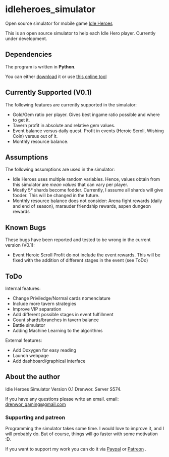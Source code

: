 # idleheroes_simulator
Open source simulator for mobile game [Idle Heroes](https://www.facebook.com/Idleheroes/)

This is an open source simulator to help each Idle Hero player. Currently under development.

## Dependencies

The program is written in **Python**.

You can either [download](https://www.python.org/downloads/) it or use [this online tool](https://www.tutorialspoint.com/execute_python_online.php)

## Currently Supported (V0.1)

The following features are currently supported in the simulator:
* Gold/Gem ratio per player. Gives best ingame ratio possible and where to get it.
* Tavern profit in absolute and relative gem values.
* Event balance versus daily quest. Profit in events (Heroic Scroll, Wishing Coin) versus out of it.
* Monthly resource balance.

## Assumptions

The following assumptions are used in the simulator:
* Idle Heroes uses multiple random variables. Hence, values obtain from this simulator are *mean values* that can vary per player.
* Mostly 5* shards become fodder. Currently, I assume all shards will give fooder. This will be changed in the future.
* Monthly resource balance does not consider: Arena fight rewards (daily and end of season), marauder friendship rewards, aspen dungeon rewards

## Known Bugs

These bugs have been reported and tested to be wrong in the current version (V0.1):
* Event Heroic Scroll Profit do not include the event rewards. This will be fixed with the addition of different stages in the event (see ToDo)

## ToDo

Internal features:
* Change Priviledge/Normal cards nomenclature
* Include more tavern strategies
* Improve VIP separation
* Add different possible stages in event fulfillment 
* Count shards/branches in tavern balance
* Battle simulator
* Adding Machine Learning to the algorithms

External features:
* Add Doxygen for easy reading
* Launch webpage
* Add dashboard/graphical interface

## About the author

Idle Heroes Simulator Version 0.1
Drenwor. Server S574.

If you have any questions please write an email.
email: drenwor_gaming@gmail.com

### Supporting and patreon

Programming the simulator takes some time. I would love to improve it, and I will probably do. But of course, things will go faster with some motivation :D.

If you want to support my work you can do it via [Paypal](https://www.paypal.me/robertotorre93)
 or [Patreon](https://www.patreon.com/drenwor_gaming)
.